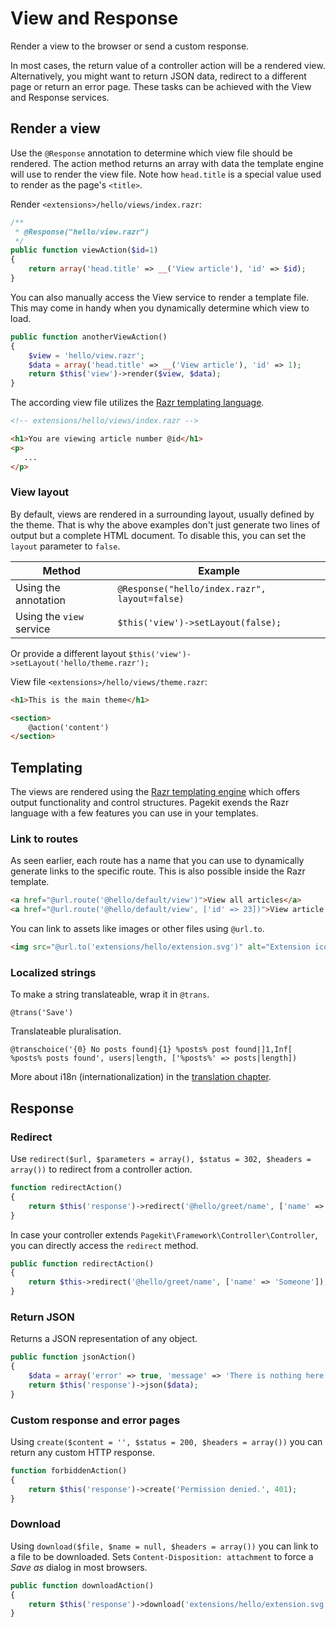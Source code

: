# View and Response

<p class="uk-article-lead">Render a view to the browser or send a custom response.</p>

In most cases, the return value of a controller action will be a rendered view.
Alternatively, you might want to return JSON data, redirect to a different page
or return an error page. These tasks can be achieved with the View and Response
services.

## Render a view

Use the `@Response` annotation to determine which view file should be rendered.
The action method returns an array with data the template engine will use to
render the view file.  Note how `head.title` is a special value used to render
as the page's `<title>`.

Render `<extensions>/hello/views/index.razr`:

```PHP
/**
 * @Response("hello/view.razr")
 */
public function viewAction($id=1)
{
    return array('head.title' => __('View article'), 'id' => $id);
}
```

You can also manually access the View service to render a template file. This
may come in handy when you dynamically determine which view to load.


```PHP
public function anotherViewAction()
{
    $view = 'hello/view.razr';
    $data = array('head.title' => __('View article'), 'id' => 1);
    return $this('view')->render($view, $data);
}
```

The according view file utilizes the [Razr templating language](https://github.com/pagekit/razr).


```HTML
<!-- extensions/hello/views/index.razr -->

<h1>You are viewing article number @id</h1>
<p>
   ...
</p>

```

### View layout

By default, views are rendered in a surrounding layout, usually defined
by the theme. That is why the above examples don't just generate two lines of
output but a complete HTML document. To disable this, you can set the
`layout` parameter to `false`.

| Method                       | Example                                      |
|------------------------------|----------------------------------------------|
| Using the annotation         | `@Response("hello/index.razr", layout=false)`|
| Using the `view` service     | `$this('view')->setLayout(false);`           |

Or provide a different layout `$this('view')->setLayout('hello/theme.razr');`

View file `<extensions>/hello/views/theme.razr`:

```HTML
<h1>This is the main theme</h1>

<section>
    @action('content')
</section>
```

## Templating

The views are rendered using the [Razr templating engine](https://github.com/pagekit/razr)
which offers output functionality and control structures. Pagekit exends the Razr language with a few features you can use in your
templates.

### Link to routes

As seen earlier, each route has a name that you can use to dynamically generate
links to the specific route. This is also possible inside the Razr template.

```HTML
<a href="@url.route('@hello/default/view')">View all articles</a>
<a href="@url.route('@hello/default/view', ['id' => 23])">View article 23</a>
```

You can link to assets like images or other files using `@url.to`.

```HTML
<img src="@url.to('extensions/hello/extension.svg')" alt="Extension icon" />
```

### Localized strings

To make a string translateable, wrap it in `@trans`.

```
@trans('Save')
```

Translateable pluralisation.

```
@transchoice('{0} No posts found|{1} %posts% post found|]1,Inf[ %posts% posts found', users|length, ['%posts%' => posts|length])
```

More about i18n (internationalization) in the [translation chapter](translation.md).

## Response

### Redirect

Use `redirect($url, $parameters = array(), $status = 302, $headers = array())`
to redirect from a controller action.

```PHP
function redirectAction()
{
    return $this('response')->redirect('@hello/greet/name', ['name' => 'Someone']);
}
```

In case your controller extends `Pagekit\Framework\Controller\Controller`, you
can directly access the `redirect` method.

```PHP
public function redirectAction()
{
    return $this->redirect('@hello/greet/name', ['name' => 'Someone']);
}
```

### Return JSON

Returns a JSON representation of any object.

```PHP
public function jsonAction()
{
    $data = array('error' => true, 'message' => 'There is nothing here. Move along.');
    return $this('response')->json($data);
}

```

### Custom response and error pages

Using `create($content = '', $status = 200, $headers = array())` you
can return any custom HTTP response.

```PHP
function forbiddenAction()
{
    return $this('response')->create('Permission denied.', 401);
}
```

### Download

Using `download($file, $name = null, $headers = array())` you can link to a file
to be downloaded. Sets `Content-Disposition: attachment` to force
a *Save as* dialog in most browsers.

```PHP
public function downloadAction()
{
    return $this('response')->download('extensions/hello/extension.svg');
}
```
